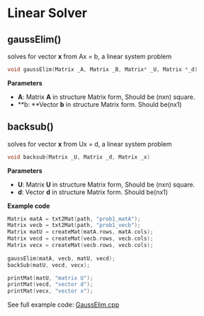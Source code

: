 # Linear Solver

## gaussElim()

solves for vector **x** from Ax = b, a linear system problem

```c++
void gaussElim(Matrix _A, Matrix _B, Matrix* _U, Matrix *_d)
```

**Parameters**

* **A**: Matrix **A** in structure Matrix form, Should be (nxn) square.
* **b: **Vector **b** in structure Matrix form. Should be(nx1)

## backsub()

solves for vector **x** from Ux = d, a linear system problem

```c++
void backsub(Matrix _U, Matrix _d, Matrix _x)
```

 **Parameters** 

* **U**: Matrix **U** in structure Matrix form, Should be (nxn) square.
* **d**: Vector **d** in structure Matrix form. Should be(nx1)

**Example code**

```c++
Matrix matA = txt2Mat(path, "prob1_matA");
Matrix vecb = txt2Mat(path, "prob1_vecb");
Matrix matU = createMat(matA.rows, matA.cols);
Matrix vecd = createMat(vecb.rows, vecb.cols);
Matrix vecx = createMat(vecb.rows, vecb.cols);
	
gaussElim(matA, vecb, matU, vecd);
backSub(matU, vecd, vecx);  

printMat(matU, "matrix U");
printMat(vecd, "vector d");
printMat(vecx, "vector x");
```

See full example code: [GaussElim.cpp](https://github.com/tk032/tutorial-NM/blob/main/source/GaussElim/gaussElim.cpp)



